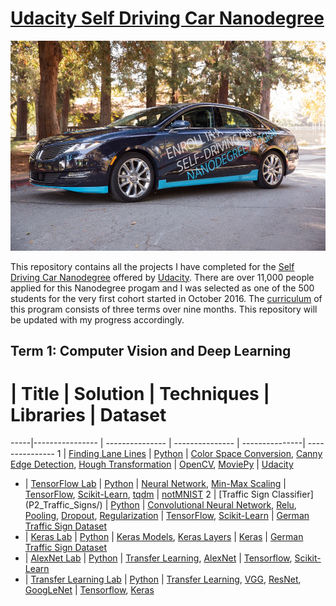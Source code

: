 # [Udacity Self Driving Car Nanodegree](https://www.udacity.com/drive)

![ScreenShot](udacity_car.jpeg)

This repository contains all the projects I have completed for the [Self Driving Car Nanodegree](https://www.udacity.com/drive) offered by [Udacity](https://www.udacity.com). There are over 11,000 people applied for this Nanodegree progam and I was selected as one of the 500 students for the very first cohort started in October 2016. The [curriculum](https://medium.com/self-driving-cars/term-1-in-depth-on-udacitys-self-driving-car-curriculum-ffcf46af0c08#.nglkprlow) of this program consists of three terms over nine months. This repository will be updated with my progress accordingly. 

## Term 1:  Computer Vision and Deep Learning

  #  | Title           |  Solution       | Techniques      | Libraries      | Dataset  
-----|---------------- | --------------- | --------------- | ---------------| ---------------
1 | [Finding Lane Lines](P1_Find_Lane_Lines/) | [Python](P1_Find_Lane_Lines/P1.ipynb) | [Color Space Conversion](http://docs.opencv.org/3.1.0/de/d25/imgproc_color_conversions.html), [Canny Edge Detection](http://docs.opencv.org/trunk/da/d22/tutorial_py_canny.html), [Hough Transformation](http://docs.opencv.org/2.4/doc/tutorials/imgproc/imgtrans/hough_lines/hough_lines.html) | [OpenCV](http://opencv.org/), [MoviePy](http://zulko.github.io/moviepy/) | [Udacity](https://github.com/udacity/CarND-LaneLines-P1)
- | [TensorFlow Lab](TensorFlow_Lab/) | [Python](TensorFlow_Lab/lab.ipynb) | [Neural Network](https://en.wikipedia.org/wiki/Artificial_neural_network), [Min-Max Scaling](http://scikit-learn.org/stable/modules/generated/sklearn.preprocessing.MinMaxScaler.html) | [TensorFlow](https://www.tensorflow.org/), [Scikit-Learn](http://scikit-learn.org/), [tqdm](https://github.com/noamraph/tqdm) | [notMNIST](http://yaroslavvb.blogspot.com/2011/09/notmnist-dataset.html)
2 | [Traffic Sign Classifier] (P2_Traffic_Signs/) | [Python](P2_traffic_signs/Traffic_Signs_Recognition.ipynb) | [Convolutional Neural Network](https://en.wikipedia.org/wiki/Convolutional_neural_network), [Relu](https://en.wikipedia.org/wiki/Rectifier_(neural_networks)), [Pooling](http://ufldl.stanford.edu/tutorial/supervised/Pooling/), [Dropout](https://www.cs.toronto.edu/~hinton/absps/JMLRdropout.pdf), [Regularization](https://en.wikipedia.org/wiki/Regularization_(mathematics)) | [TensorFlow](https://www.tensorflow.org/), [Scikit-Learn](http://scikit-learn.org/) | [German Traffic Sign Dataset](http://benchmark.ini.rub.de/?section=gtsrb&subsection=dataset)
- | [Keras Lab](Keras_Lab/) | [Python](Keras_Lab/traffic-sign-classification-with-keras.ipynb) | [Keras Models](https://keras.io/models/about-keras-models/), [Keras Layers](https://keras.io/layers/about-keras-layers/) | [Keras](https://keras.io/) | [German Traffic Sign Dataset](http://benchmark.ini.rub.de/?section=gtsrb&subsection=dataset)
- | [AlexNet Lab](AlexNet_Lab/) | [Python](AlexNet_Lab/train_feature_extraction.py) | [Transfer Learning](http://cs231n.github.io/transfer-learning/), [AlexNet](https://github.com/BVLC/caffe/tree/master/models/bvlc_alexnet) | [Tensorflow](https://www.tensorflow.org/), [Scikit-Learn](http://scikit-learn.org/)
- | [Transfer Learning Lab](Transfer_Learning_Lab/) | [Python](Transfer_Learning_Lab/feature_extraction.py) | [Transfer Learning](http://cs231n.github.io/transfer-learning/), [VGG](http://www.robots.ox.ac.uk/~vgg/research/very_deep/), [ResNet](https://github.com/KaimingHe/deep-residual-networks), [GoogLeNet](https://github.com/BVLC/caffe/tree/master/models/bvlc_googlenet) | [Tensorflow](https://www.tensorflow.org/), [Keras](https://keras.io/)
